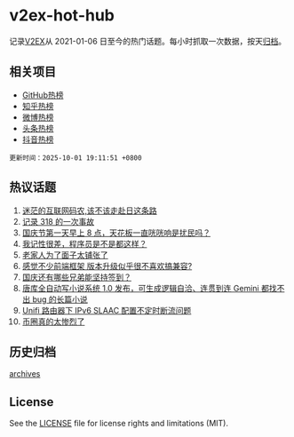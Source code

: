 # v2ex-hot-hub

 记录[V2EX](https://www.v2ex.com/)从 2021-01-06 日至今的热门话题。每小时抓取一次数据，按天[归档](archives)。
 
 ## 相关项目

- [GitHub热榜](https://github.com/lonnyzhang423/github-hot-hub)
- [知乎热榜](https://github.com/lonnyzhang423/zhihu-hot-hub)
- [微博热榜](https://github.com/lonnyzhang423/weibo-hot-hub)
- [头条热榜](https://github.com/lonnyzhang423/toutiao-hot-hub)
- [抖音热榜](https://github.com/lonnyzhang423/douyin-hot-hub)


 `更新时间：2025-10-01 19:11:51 +0800`

## 热议话题

1. [迷茫的互联网码农,该不该走赴日这条路](https://www.v2ex.com/t/1162986)
1. [记录 318 的一次事故](https://www.v2ex.com/t/1163018)
1. [国庆节第一天早上 8 点，天花板一直咣咣响是扰民吗？](https://www.v2ex.com/t/1163000)
1. [我记性很差，程序员是不是都这样？](https://www.v2ex.com/t/1162973)
1. [老家人为了面子太铺张了](https://www.v2ex.com/t/1162977)
1. [感觉不少前端框架 版本升级似乎很不喜欢搞兼容?](https://www.v2ex.com/t/1162990)
1. [国庆还有哪些兄弟能坚持签到？](https://www.v2ex.com/t/1162996)
1. [唐库全自动写小说系统 1.0 发布，可生成逻辑自洽、连贯到连 Gemini 都找不出 bug 的长篇小说](https://www.v2ex.com/t/1163009)
1. [Unifi 路由器下 IPv6 SLAAC 配置不定时断流问题](https://www.v2ex.com/t/1162970)
1. [币圈真的太惨烈了](https://www.v2ex.com/t/1163025)

## 历史归档

[archives](archives)

## License

See the [LICENSE](LICENSE) file for license rights and limitations (MIT).
